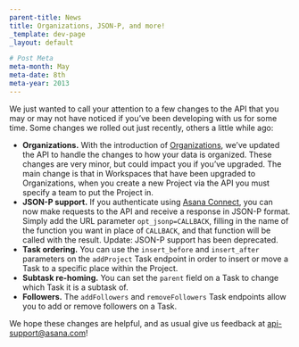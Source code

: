 ```yaml
---
parent-title: News
title: Organizations, JSON-P, and more!
_template: dev-page
_layout: default

# Post Meta
meta-month: May
meta-date: 8th
meta-year: 2013
---
```

We just wanted to call your attention to a few changes to the API that you may or may not have noticed if you&rsquo;ve been developing with us for some time. Some changes we rolled out just recently, others a little while ago:

- **Organizations.** With the introduction of <a href="https://blog.asana.com/2013/05/organizations-in-asana/" target="_blank" rel="noopener noreferrer">Organizations</a>, we&rsquo;ve updated the API to handle the changes to how your data is organized. These changes are very minor, but could impact you if you&rsquo;ve upgraded. The main change is that in Workspaces that have been upgraded to Organizations, when you create a new Project via the API you must specify a team to put the Project in.
- **JSON-P support.** If you authenticate using <a href="https://blog.asana.com/2013/04/introducing-asana-connect/" target="_blank" rel="noopener noreferrer">Asana Connect</a>, you can now make requests to the API and receive a response in JSON-P format. Simply add the URL parameter `opt_jsonp=CALLBACK`, filling in the name of the function you want in place of `CALLBACK`, and that function will be called with the result. Update: JSON-P support has been deprecated.
- **Task ordering.** You can use the `insert_before` and `insert_after` parameters on the `addProject` Task endpoint in order to insert or move a Task to a specific place within the Project.
- **Subtask re-homing.** You can set the `parent` field on a Task to change which Task it is a subtask of.
- **Followers.** The `addFollowers` and `removeFollowers` Task endpoints allow you to add or remove followers on a Task.

We hope these changes are helpful, and as usual give us feedback at <a href="mailto:api-support@asana.com">api-support@asana.com</a>!
